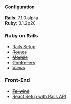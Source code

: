 <div id="top"></div>

#### Configuration
<strong>Rails</strong>: 7.1.0.alpha <br>
<strong>Ruby</strong>: 3.1.2p20
<br>

### Ruby on Rails

* [Rails Setup](/setup.md)
* ~~[Routes](/routes.md)~~
* ~~[Models](/models.md)~~
* ~~[Controllers](/controllers.md)~~
* ~~[Views](views.md)~~

### Front-End

* ~~[Tailwind](/tailwind.md)~~
* [React Setup with Rails API](/react.md)
